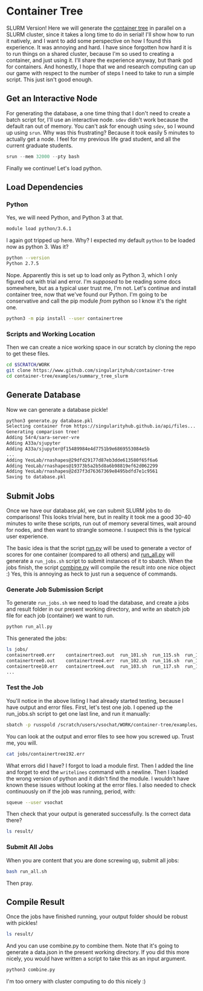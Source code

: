 # Container Tree 

SLURM Version! Here we will generate the [container tree](https://www.github.com/singularityhub/container-tree) in parallel on a SLURM
cluster, since it takes a long time to do in serial! I'll show how to run it natively, and I want to add some 
perspective on how I found this experience. It was annoying and hard. I have since forgotten how hard it is to run
things on a shared cluster, because I'm so used to creating a container, and just using it. I'll share the experience
anyway, but thank god for containers. And honestly, I hope that we and research computing can up our game with
respect to the number of steps I need to take to run a simple script. This just isn't good enough.

## Get an Interactive Node
For generating the database, a one time thing that I don't need to create a batch script for, I'll use an
interactive node. `sdev` didn't work because the default ran out of memory.
You can't ask for enough using `sdev`, so I wound up using `srun`. Why was this frustrating? Because
it took easily 5 minutes to actually get a node. I feel for my previous life grad student, and all
the current graduate students.

```python
srun --mem 32000 --pty bash
```

Finally we continue! Let's load python.

## Load Dependencies

### Python
Yes, we will need Python, and Python 3 at that.

```bash
module load python/3.6.1
```
I again got tripped up here. Why? I expected my default `python`  to be loaded now as python 3. Was it?

```bash
python --version
Python 2.7.5
```

Nope. Apparently this is set up to load only as Python 3, which I only figured out with
trial and error. I'm *supposed* to be reading some docs somewhere, but as a typical user trust me,
I'm not. Let's continue and install container tree, now that we've found our Python. I'm going to be
conservative and call the pip module *from* python so I know it's the right one.

```bash
python3 -m pip install --user containertree
```

### Scripts and Working Location
Then we can create a nice working space in our scratch by cloning the repo to get these files.

```bash
cd $SCRATCH/WORK 
git clone https://www.github.com/singularityhub/container-tree
cd container-tree/examples/summary_tree_slurm
```

## Generate Database
Now we can generate a database pickle!

```bash
python3 generate.py database.pkl
Selecting container from https://singularityhub.github.io/api/files...
Generating comparison tree!
Adding 54r4/sara-server-vre
Adding A33a/sjupyter
Adding A33a/sjupyter@f15489984e4d7751b9e6869553084e5b
...
Adding YeoLab/rnashapes@29dfd29177d87eb3dde613580f65f6a6
Adding YeoLab/rnashapes@19373b5a2b5d8a6b98819ef62d062299
Adding YeoLab/rnashapes@2d37f3d76367369e8495bdfd7e1c9561
Saving to database.pkl
```

## Submit Jobs
Once we have our database.pkl, we can submit SLURM jobs to do comparisons!
This looks trivial here, but in reality it took me a good 30-40 minutes to write
these scripts, run out of memory several times, wait around for nodes, and then
want to strangle someone. I suspect this is the typical user experience.

The basic idea is that the script [run.py](run.py) will be used to generate a
vector of scores for one container (compared to all others) and
[run_all.py](run_all.py) will generate a `run_jobs.sh` script to submit instances of it
to sbatch. When the jobs finish, the script [combine.py](combine.py) 
will compile the result into one nice object :) Yes, this is annoying as heck
to just run a sequence of commands.

### Generate Job Submission Script
To generate `run_jobs.sh` we need to load the database, and create a jobs and result
folder in our present working directory, and write an sbatch job file for each job (container) 
we want to run.

```bash
python run_all.py
```
This generated the jobs:

```bash
ls jobs/
containertree0.err    containertree3.out  run_101.sh  run_115.sh  run_129.sh  run_142.sh  run_156.sh  run_16.sh   run_183.sh  run_22.sh  run_36.sh  run_4.sh   run_63.sh  run_77.sh  run_90.sh
containertree0.out    containertree4.err  run_102.sh  run_116.sh  run_12.sh   run_143.sh  run_157.sh  run_170.sh  run_184.sh  run_23.sh  run_37.sh  run_50.sh  run_64.sh  run_78.sh  run_91.sh
containertree10.err   containertree4.out  run_103.sh  run_117.sh  run_130.sh  run_144.sh  run_158.sh  run_171.sh  run_185.sh  run_24.sh  run_38.sh  run_51.sh  run_65.sh  run_79.sh  run_92.sh
...
```

### Test the Job
You'll notice in the above listing I had already started testing, because I have output and error files. First, let's test one job. I opened up
the run_jobs.sh script to get one last line, and run it manually:

```bash
sbatch -p russpold /scratch/users/vsochat/WORK/container-tree/examples/summary_tree_slurm/jobs/run_192.sh
```

You can look at the output and error files to see how you screwed up. Trust me, you will.

```bash
cat jobs/containertree192.err
```

What errors did I have? I forgot to load a module first. Then I added the line and forget to end the `writelines`
command with a newline. Then I loaded the wrong version of python and it didn't find the module.
 I wouldn't have known these issues without looking at the error files. I also needed to check 
continuously on if the job was running, period, with:

```bash
squeue --user vsochat
```

Then check that your output is generated successfully. Is the correct data there?

```bash
ls result/
```

### Submit All Jobs
When you are content that you are done screwing up, submit all jobs:

```bash
bash run_all.sh
```

Then pray.


## Compile Result

Once the jobs have finished running, your output folder should be robust with pickles!

```bash
ls result/

```

And you can use combine.py to combine them. Note that it's going to generate
a data.json in the present working directory. If you did this more nicely, you would
have written a script to take this as an input argument.

```bash
python3 combine.py
```

I'm too ornery with cluster computing to do this nicely :)
